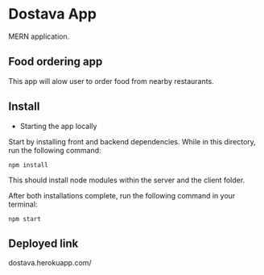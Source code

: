 # Dostava App
MERN application.

## Food ordering app

This app will alow user to order food from nearby restaurants.

## Install

- Starting the app locally

Start by installing front and backend dependencies. While in this directory, run the following command:

```
npm install
```

This should install node modules within the server and the client folder.

After both installations complete, run the following command in your terminal:

```
npm start
```
## Deployed link
dostava.herokuapp.com/

